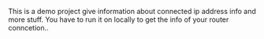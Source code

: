 This is a demo project give information about connected ip address info and more stuff.
You have to run it on locally to get the info of your router conncetion..
